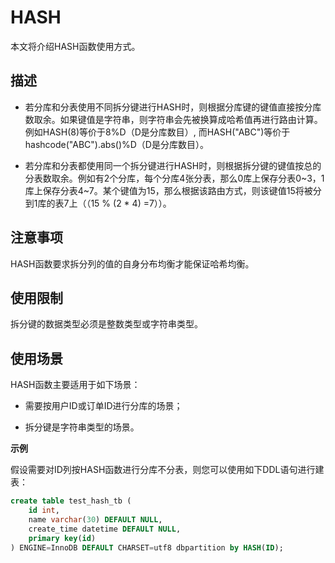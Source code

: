 HASH 
=========================

本文将介绍HASH函数使用方式。

描述 
-----------------------

* 若分库和分表使用不同拆分键进行HASH时，则根据分库键的键值直接按分库数取余。如果键值是字符串，则字符串会先被换算成哈希值再进行路由计算。例如HASH(8)等价于8%D（D是分库数目）, 而HASH("ABC")等价于hashcode("ABC").abs()%D（D是分库数目）。

  

* 若分库和分表都使用同一个拆分键进行HASH时，则根据拆分键的键值按总的分表数取余。例如有2个分库，每个分库4张分表，那么0库上保存分表0\~3，1库上保存分表4\~7。某个键值为15，那么根据该路由方式，则该键值15将被分到1库的表7上（（15 % (2 \* 4) =7））。

  




注意事项 
-------------------------

HASH函数要求拆分列的值的自身分布均衡才能保证哈希均衡。

使用限制 
-------------------------

拆分键的数据类型必须是整数类型或字符串类型。

使用场景 
-------------------------

HASH函数主要适用于如下场景：

* 需要按用户ID或订单ID进行分库的场景；

* 拆分键是字符串类型的场景。




**示例**

假设需要对ID列按HASH函数进行分库不分表，则您可以使用如下DDL语句进行建表：

```sql
create table test_hash_tb (
    id int,
    name varchar(30) DEFAULT NULL,  
    create_time datetime DEFAULT NULL,
    primary key(id)
) ENGINE=InnoDB DEFAULT CHARSET=utf8 dbpartition by HASH(ID);     
```


